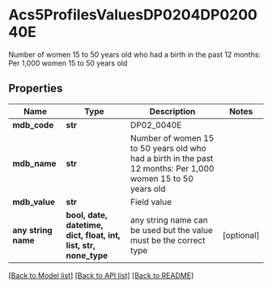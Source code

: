 # Acs5ProfilesValuesDP0204DP020040E

Number of women 15 to 50 years old who had a birth in the past 12 months: Per 1,000 women 15 to 50 years old

## Properties
Name | Type | Description | Notes
------------ | ------------- | ------------- | -------------
**mdb_code** | **str** | DP02_0040E | 
**mdb_name** | **str** | Number of women 15 to 50 years old who had a birth in the past 12 months: Per 1,000 women 15 to 50 years old | 
**mdb_value** | **str** | Field value | 
**any string name** | **bool, date, datetime, dict, float, int, list, str, none_type** | any string name can be used but the value must be the correct type | [optional]

[[Back to Model list]](../README.md#documentation-for-models) [[Back to API list]](../README.md#documentation-for-api-endpoints) [[Back to README]](../README.md)


